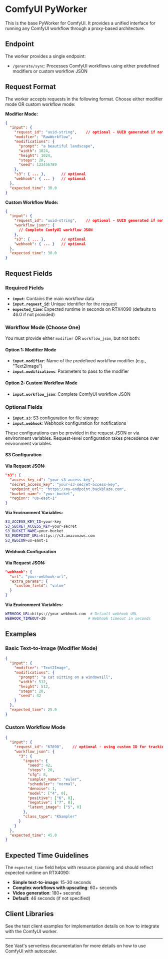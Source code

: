 # ComfyUI PyWorker

This is the base PyWorker for ComfyUI. It provides a unified interface for running any ComfyUI workflow through a proxy-based architecture.

## Endpoint

The worker provides a single endpoint:

- `/generate/sync`: Processes ComfyUI workflows using either predefined modifiers or custom workflow JSON

## Request Format

The worker accepts requests in the following format. Choose either modifier mode OR custom workflow mode:

**Modifier Mode:**
```json
{
  "input": {
    "request_id": "uuid-string",    // optional - UUID generated if not provided
    "modifier": "RawWorkflow",
    "modifications": {
      "prompt": "a beautiful landscape",
      "width": 1024,
      "height": 1024,
      "steps": 20,
      "seed": 123456789
    },
    "s3": { ... },       // optional
    "webhook": { ... }   // optional
  },
  "expected_time": 30.0
}
```

**Custom Workflow Mode:**
```json
{
  "input": {
    "request_id": "uuid-string",    // optional - UUID generated if not provided
    "workflow_json": {
      // Complete ComfyUI workflow JSON
    },
    "s3": { ... },       // optional
    "webhook": { ... }   // optional
  },
  "expected_time": 30.0
}
```

## Request Fields

### Required Fields

- **`input`**: Contains the main workflow data
- **`input.request_id`**: Unique identifier for the request
- **`expected_time`**: Expected runtime in seconds on RTX4090 (defaults to 46.0 if not provided)

### Workflow Mode (Choose One)

You must provide either `modifier` OR `workflow_json`, but not both:

#### Option 1: Modifier Mode
- **`input.modifier`**: Name of the predefined workflow modifier (e.g., "Text2Image")
- **`input.modifications`**: Parameters to pass to the modifier

#### Option 2: Custom Workflow Mode  
- **`input.workflow_json`**: Complete ComfyUI workflow JSON

### Optional Fields

- **`input.s3`**: S3 configuration for file storage
- **`input.webhook`**: Webhook configuration for notifications

These configurations can be provided in the request JSON or via environment variables. Request-level configuration takes precedence over environment variables.

#### S3 Configuration

**Via Request JSON:**
```json
"s3": {
  "access_key_id": "your-s3-access-key",
  "secret_access_key": "your-s3-secret-access-key", 
  "endpoint_url": "https://my-endpoint.backblaze.com",
  "bucket_name": "your-bucket",
  "region": "us-east-1"
}
```

**Via Environment Variables:**
```bash
S3_ACCESS_KEY_ID=your-key
S3_SECRET_ACCESS_KEY=your-secret
S3_BUCKET_NAME=your-bucket
S3_ENDPOINT_URL=https://s3.amazonaws.com
S3_REGION=us-east-1
```

#### Webhook Configuration

**Via Request JSON:**
```json
"webhook": {
  "url": "your-webhook-url",
  "extra_params": {
    "custom_field": "value"
  }
}
```

**Via Environment Variables:**
```bash
WEBHOOK_URL=https://your-webhook.com  # Default webhook URL
WEBHOOK_TIMEOUT=30                   # Webhook timeout in seconds
```

## Examples

### Basic Text-to-Image (Modifier Mode)

```json
{
  "input": {
    "modifier": "Text2Image",
    "modifications": {
      "prompt": "a cat sitting on a windowsill",
      "width": 512,
      "height": 512,
      "steps": 20,
      "seed": 42
    }
  },
  "expected_time": 25.0
}
```

### Custom Workflow Mode

```json
{
  "input": {
    "request_id": "67890",    // optional - using custom ID for tracking
    "workflow_json": {
      "3": {
        "inputs": {
          "seed": 42,
          "steps": 20,
          "cfg": 8,
          "sampler_name": "euler",
          "scheduler": "normal",
          "denoise": 1,
          "model": ["4", 0],
          "positive": ["6", 0],
          "negative": ["7", 0],
          "latent_image": ["5", 0]
        },
        "class_type": "KSampler"
      }
    }
  },
  "expected_time": 45.0
}
```

## Expected Time Guidelines

The `expected_time` field helps with resource planning and should reflect expected runtime on RTX4090:

- **Simple text-to-image**: 15-30 seconds
- **Complex workflows with upscaling**: 60+ seconds  
- **Video generation**: 180+ seconds
- **Default**: 46 seconds (if not specified)

## Client Libraries

See the test client examples for implementation details on how to integrate with the ComfyUI worker.

---

See Vast's serverless documentation for more details on how to use ComfyUI with autoscaler.